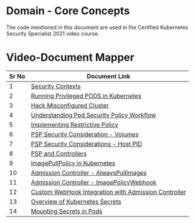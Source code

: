 # Domain - Core Concepts

The code mentioned in this document are used in the Certified Kubernetes Security Specialist 2021 video course.


# Video-Document Mapper

| Sr No | Document Link |
| ------ | ------ |
| 1 | [Security Contexts][PlDa] |
| 2 | [Running Privileged PODS in Kubernetes][PlDb] |
| 3 | [Hack Misconfigured Cluster][PlDc]
| 4 | [Understanding Pod Security Policy Workflow][PlDd]
| 5 | [Implementing Restrictive Policy][PlDe] |
| 6 | [PSP Security Consideration - Volumes][PlDf] |
| 7 | [PSP Security Considerations - Host PID][PlDg] |
| 8 | [PSP and Controllers][PlDz] |
| 9 | [ImagePullPolicy in Kubernetes][PlDh] |
| 10 | [Admission Controller - AlwaysPullImages][PlDi] |
| 11 | [Admission Controller - ImagePolicyWebhook][PlDj] |
| 12 | [Custom WebHook Integration with Admission Controller][PlDk] |
| 13 | [Overview of Kubernetes Secrets][PlDl] |
| 14 | [Mounting Secrets in Pods][PlDm] |

   [PlDa]: <https://github.com/khanabid20/certified-kubernetes-security-specialist/blob/master/domain-3-minimize-microservice-vulnerability/pod-securitycontext.yaml>
   [PlDb]: <https://github.com/khanabid20/certified-kubernetes-security-specialist/blob/master/domain-3-minimize-microservice-vulnerability/privileged.yaml>
   [PlDc]: <https://github.com/khanabid20/certified-kubernetes-security-specialist/blob/master/domain-3-minimize-microservice-vulnerability/hack-case-01.md>
   [PlDd]: <https://github.com/khanabid20/certified-kubernetes-security-specialist/blob/master/domain-3-minimize-microservice-vulnerability/pod-security-policy.md>

   [PlDe]: <https://github.com/khanabid20/certified-kubernetes-security-specialist/blob/master/domain-3-minimize-microservice-vulnerability/psp-restrictive.md>

   [PlDf]: <https://github.com/khanabid20/certified-kubernetes-security-specialist/blob/master/domain-3-minimize-microservice-vulnerability/hostpath.md>
   [PlDg]: <https://github.com/khanabid20/certified-kubernetes-security-specialist/blob/master/domain-3-minimize-microservice-vulnerability/hostpid.md>
   [PlDh]: <https://github.com/khanabid20/certified-kubernetes-security-specialist/blob/master/domain-3-minimize-microservice-vulnerability/image-pull-policy.md>

   [PlDi]: <https://github.com/khanabid20/certified-kubernetes-security-specialist/blob/master/domain-3-minimize-microservice-vulnerability/ac-alwayspullimages.md>

   [PlDj]: <https://github.com/khanabid20/certified-kubernetes-security-specialist/blob/master/domain-3-minimize-microservice-vulnerability/imagewebhook.md>

   [PlDk]: <https://github.com/khanabid20/certified-kubernetes-security-specialist/blob/master/domain-3-minimize-microservice-vulnerability/imagepolicywebhook-custom.md>

   [PlDl]: <https://github.com/khanabid20/certified-kubernetes-security-specialist/blob/master/domain-3-minimize-microservice-vulnerability/secrets.md>

   [PlDm]: <https://github.com/khanabid20/certified-kubernetes-security-specialist/blob/master/domain-3-minimize-microservice-vulnerability/mounting-secrets.md>

   [PlDz]: <https://github.com/khanabid20/certified-kubernetes-security-specialist/blob/master/domain-3-minimize-microservice-vulnerability/psp-rs.md>

